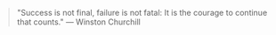> "Success is not final, failure is not fatal: It is the courage to continue that counts." — Winston Churchill

